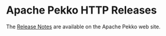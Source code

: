 # Apache Pekko HTTP Releases

The [Release Notes](https://pekko.apache.org/docs/pekko-http/current/release-notes/index.html) are available on the Apache Pekko web site.
